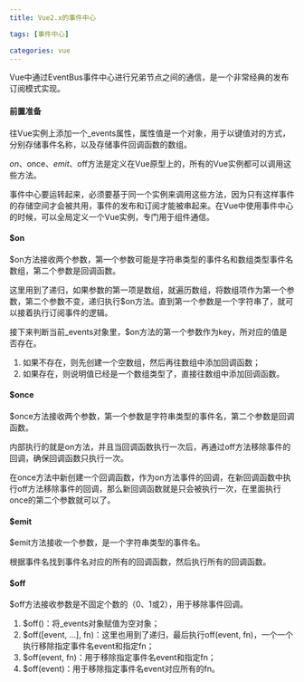 ```yaml
---
title: Vue2.x的事件中心

tags: [事件中心]

categories: vue
---
```


Vue中通过EventBus事件中心进行兄弟节点之间的通信，是一个非常经典的发布订阅模式实现。



#### 前置准备

往Vue实例上添加一个_events属性，属性值是一个对象，用于以键值对的方式，分别存储事件名称，以及存储事件回调函数的数组。



$on、$once、$emit、$off方法是定义在Vue原型上的，所有的Vue实例都可以调用这些方法。



事件中心要运转起来，必须要基于同一个实例来调用这些方法，因为只有这样事件的存储空间才会被共用，事件的发布和订阅才能被串起来。在Vue中使用事件中心的时候，可以全局定义一个Vue实例，专门用于组件通信。





#### $on

$on方法接收两个参数，第一个参数可能是字符串类型的事件名和数组类型事件名数组，第二个参数是回调函数。

这里用到了递归，如果参数的第一项是数组，就遍历数组，将数组项作为第一个参数，第二个参数不变，递归执行$on方法。直到第一个参数是一个字符串了，就可以接着执行订阅事件的逻辑。

接下来判断当前_events对象里，$on方法的第一个参数作为key，所对应的值是否存在。

1. 如果不存在，则先创建一个空数组，然后再往数组中添加回调函数；
2. 如果存在，则说明值已经是一个数组类型了，直接往数组中添加回调函数。





#### $once

$once方法接收两个参数，第一个参数是字符串类型的事件名，第二个参数是回调函数。

内部执行的就是on方法，并且当回调函数执行一次后，再通过off方法移除事件的回调，确保回调函数只执行一次。

在once方法中新创建一个回调函数，作为on方法事件的回调，在新回调函数中执行off方法移除事件的回调，那么新回调函数就是只会被执行一次，在里面执行once的第二个参数就可以了。





#### $emit

$emit方法接收一个参数，是一个字符串类型的事件名。

根据事件名找到事件名对应的所有的回调函数，然后执行所有的回调函数。



#### $off

$off方法接收参数是不固定个数的（0、1或2），用于移除事件回调。

1. $off()：将_events对象赋值为空对象；
2. $off([event, ...], fn)：这里也用到了递归，最后执行off(event, fn)，一个一个执行移除指定事件名event和指定fn；
3. $off(event, fn)：用于移除指定事件名event和指定fn；
4. $off(event)：用于移除指定事件名event对应所有的fn。

